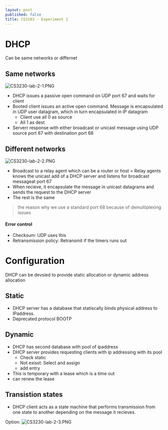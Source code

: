 ```yaml
---
layout: post
published: false
title: CS3103 - Experiment 2
---
```

# DHCP
Can be same networks or differnet
## Same networks
![CS3230-lab-2-1.PNG]({{site.baseurl}}/img/CS3230-lab-2-1.PNG)

- DHCP issues a passive open command on UDP port 67 and waits for client
- Booted client issues an active open command. Message is encapsulated in UDP user datagram, which in turn encapsulated in IP datagram
	- Client use all 0 as source
    - All 1 as dest
- Serverr response with either broadcast or unicast message using UDP source port 67 with destination port 68

## Different networks
![CS3230-lab-2-2.PNG]({{site.baseurl}}/img/CS3230-lab-2-2.PNG)


- Broadcast to a relay agent which can be a router or host
= Relay agents knows the unicast add of a DHCP server and listens for broadcast messageat port 67
- When recieve, it encapsulate the message in unicast datagrams and sends the request to the DHCP server
- The rest is the same

> the reason why we use a standard port 68 because of demultiplexing issues

#### Error control
- Checksum: UDP uses this 
- Retransmission policy: Retransmit if the timers runs out

# Configuration
DHCP can be devsied to provide static allocation or dynamic address allocation

## Static
- DHCP server has a database that statiscally binds physical address to IPaddress.
- Deprecated protocol BOOTP

## Dynamic
- DHCP has second database with pool of ipaddress
- DHCP server provides requesting clients with ip addressing with its pool
	- Check static
    - Not exisst: Select and assign
    - add entry
- This is temporary with a lease which is a time out
- can renew the lease

## Transistion states
- DHCP client acts as a state machine that performs transmission from one state to another depending on the message it recieves.

Option:
![CS3230-lab-2-3.PNG]({{site.baseurl}}/img/CS3230-lab-2-3.PNG)



